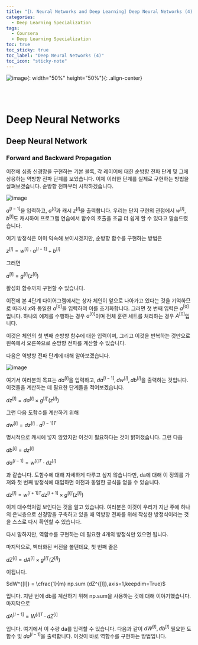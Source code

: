 ```yaml
---
title: "[Ⅰ. Neural Networks and Deep Learning] Deep Neural Networks (4)"
categories:
  - Deep Learning Specialization
tags:
  - Coursera
  - Deep Learning Specialization
toc: true
toc_sticky: true
toc_label: "Deep Neural Networks (4)"
toc_icon: "sticky-note"
---
```


![image](https://user-images.githubusercontent.com/55765292/172768350-41a6b2f0-9468-4b13-bc94-4a38f89ce5e6.png){: width="50%" height="50%"}{: .align-center}

<br><br>

# Deep Neural Networks

## Deep Neural Network

### Forward and Backward Propagation

이전에 심층 신경망을 구현하는 기본 블록, 각 레이어에 대한 순방향 전파 단계 및 그에 상응하는 역방향 전파 단계를 보았습니다. 이제 이러한 단계를 실제로 구현하는 방법을 살펴보겠습니다. 순방향 전파부터 시작하겠습니다.

![image](https://user-images.githubusercontent.com/55765292/176808845-5ecbd0b1-864a-465c-842b-3c9811185d3c.png)

$a^{[l-1]}$을 입력하고, $a^{[l]}$과 캐시 $z^{[l]}$을 출력합니다. 우리는 단지 구현의 관점에서 $w^{[l]},b^{[l]}$도 캐시하여 프로그램 연습에서 함수의 호출을 조금 더 쉽게 할 수 있다고 말씀드렸습니다.

여기 방정식은 이미 익숙해 보이시겠지만, 순방향 함수를 구현하는 방법은

$z^{[l]} = w^{[l]} \cdot a^{[l-1]} + b^{[l]}$

그러면

$a^{[l]} = g^{[l]}(z^{[l]})$

활성화 함수까지 구현할 수 있습니다.

이전에 본 4단계 다이어그램에서는 상자 체인이 앞으로 나아가고 있다는 것을 기억하므로 따라서 $x$와 동일한 $a^{[0]}$을 입력하여 이를 초기화합니다. 그러면 첫 번째 입력은 $a^{[0]}$입니다. 하나의 예제를 수행하는 경우 $a^{[0]}$이며 전체 훈련 세트를 처리하는 경우 $A^{[0]}$입니다.

이것은 체인의 첫 번째 순방향 함수에 대한 입력이며, 그리고 이것을 반복하는 것만으로 왼쪽에서 오른쪽으로 순방향 전파를 계산할 수 있습니다.

다음은 역방향 전파 단계에 대해 알아보겠습니다.

![image](https://user-images.githubusercontent.com/55765292/176809707-7c4c8fa1-2263-4599-9c81-edf0563614f8.png)

여기서 여러분의 목표는 $da^{[l]}$을 입력하고, $da^{[l-1]},dw^{[l]},db^{[l]}$을 출력하는 것입니다. 이것들을 계산하는 데 필요한 단계들을 적어보겠습니다.

$dz^{[l]} = da^{[l]} \times g^{[l]'}(z^{[l]})$

그런 다음 도함수를 계산하기 위해

$dw^{[l]} = dz^{[l]} \cdot a^{[l-1]T}$

명시적으로 캐시에 넣지 않았지만 이것이 필요하다는 것이 밝혀졌습니다. 그런 다음

$db^{[l]} = dz^{[l]}$

$da^{[l-1]} = w^{[l]T} \cdot dz^{[l]}$

과 같습니다. 도함수에 대해 자세하게 다루고 싶지 않습니다만, da에 대해 이 정의를 가져와 첫 번째 방정식에 대입하면 이전과 동일한 공식을 얻을 수 있습니다.

$dz^{[l]} = w^{[l+1]T}dz^{[l+1]} \times g^{[l]'}(z^{[l]})$

이게 대수학처럼 보인다는 것을 알고 있습니다. 여러분은 이것이 우리가 지난 주에 하나의 은닉층으로 신경망을 구축하고 있을 때 역방향 전파를 위해 작성한 방정식이라는 것을 스스로 다시 확인할 수 있습니다.

다시 말하지만, 역함수를 구현하는 데 필요한 4개의 방정식만 있으면 됩니다.

마지막으로, 벡터화된 버전을 볼텐데요, 첫 번째 줄은

$dZ^{[l]} = dA^{[l]} \times g^{[l]'}(Z^{[l]})$

이됩니다.

$dW^{[l]} = \cfrac{1}{m} np.sum (dZ^{[l]},axis=1,keepdim=True)$

입니다. 지난 번에 db를 계산하기 위해 np.sum을 사용하는 것에 대해 이야기했습니다. 마지막으로

$dA^{[l-1]} = W^{[l]T} \cdot dZ^{[l]}$

입니다. 여기에서 이 수량 da를 입력할 수 있습니다. 다음과 같이 $dW^{[l]},db^{[l]}$ 필요한 도함수 및 $da^{[l-1]}$을 출력합니다. 이것이 바로 역함수를 구현하는 방법입니다.
















